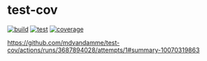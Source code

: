 # test-cov

[![build](https://github.com/mdvandamme/test-cov/actions/workflows/ci.yml/badge.svg)](https://github.com/mdvandamme/test-cov/actions/workflows/ci.yml)
[![test](https://github.com/mdvandamme/test-cov/actions/workflows/test.yml/badge.svg)](https://github.com/mdvandamme/test-cov/actions/workflows/test.yml)
[![coverage](https://github.com/mdvandamme/test-cov/actions/workflows/coverage.yml/badge.svg)](https://github.com/mdvandamme/test-cov/actions/workflows/coverage.yml)

https://github.com/mdvandamme/test-cov/actions/runs/3687894028/attempts/1#summary-10070319863
